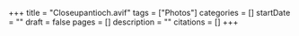 +++
title = "Closeupantioch.avif"
tags = ["Photos"]
categories = []
startDate = ""
draft = false
pages = []
description = ""
citations = []
+++
